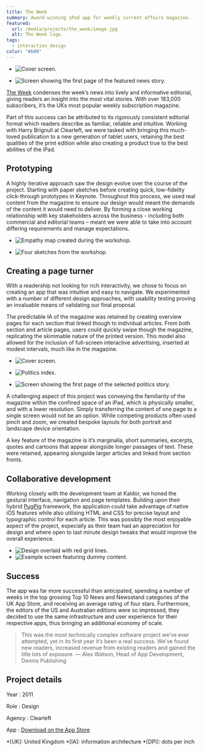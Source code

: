 ```yaml
---
title: The Week
summary: Award-winning iPad app for weekly current affairs magazine.
featured:
  url: /media/projects/the_week/image.jpg
  alt: The Week logo.
tags:
  - interaction_design
color: "#b00"
---
```


- ![Cover screen.](/media/projects/the_week/cover.png#screenshot)

- ![Screen showing the first page of the featured news story.](/media/projects/the_week/story.png#screenshot)

[The Week][1] condenses the week’s news into lively and informative editorial, giving readers an insight into the most vital stories. With over 183,000 subscribers, it’s the UKs most popular weekly subscription magazine.

Part of this success can be attributed to its rigorously consistent editorial format which readers describe as familiar, reliable and intuitive. Working with Harry Brignull at Clearleft, we were tasked with bringing this much-loved publication to a new generation of tablet users, retaining the best qualities of the print edition while also creating a product true to the best abilities of the iPad.

## Prototyping

A highly iterative approach saw the design evolve over the course of the project. Starting with paper sketches before creating quick, low-fidelity click-through prototypes in Keynote. Throughout this process, we used real content from the magazine to ensure our design would meant the demands of the content it would need to deliver. By forming a close working relationship with key stakeholders across the business - including both commercial and editorial teams – meant we were able to take into account differing requirements and manage expectations.

- ![Empathy map created during the workshop.](/media/projects/the_week/empathy_map.jpg)

- ![Four sketches from the workshop.](/media/projects/the_week/workshop_sketches.jpg)

## Creating a page turner

With a readership not looking for rich interactivity, we chose to focus on creating an app that was intuitive and easy to navigate. We experimented with a number of different design approaches, with usability testing proving an invaluable means of validating our final proposal.

The predictable IA of the magazine was retained by creating overview pages for each section that linked though to individual articles. From both section and article pages, users could quickly swipe though the magazine, replicating the skimmable nature of the printed version. This model also allowed for the inclusion of full-screen interactive advertising, inserted at modest intervals, much like in the magazine.

- ![Cover screen.](/media/projects/the_week/cover.png#screenshot "Progression through an issue of the magazine; from cover…")

- ![Politics index.](/media/projects/the_week/index.png#screenshot "…to a section index…")

- ![Screen showing the first page of the selected politics story.](/media/projects/the_week/article.png#screenshot "…to individual article. Double tapping an article reveals a ‘scrubber’ allowing users to skip screens.")

A challenging aspect of this project was conveying the familiarity of the magazine within the confined space of an iPad, which is physically smaller, and with a lower resolution. Simply transferring the content of one page to a single screen would not be an option. While competing products often used pinch and zoom, we created bespoke layouts for both portrait and landscape device orientation.

A key feature of the magazine is it’s marginalia, short summaries, excerpts, quotes and cartoons that appear alongside longer passages of text. These were retained, appearing alongside larger articles and linked from section fronts.

## Collaborative development

Working closely with the development team at Kaldor, we honed the gestural interface, navigation and page templates. Building upon their hybrid [PugPig][2] framework, the application could take advantage of native iOS features while also utilising HTML and CSS for precise layout and typographic control for each article. This was possibly the most enjoyable aspect of the project, especially as their team had an appreciation for design and where open to last minute design tweaks that would improve the overall experience.

- ![Design overlaid with red grid lines.](/media/projects/the_week/grid.png#screenshot)
- ![Example screen featuring dummy content.](/media/projects/the_week/type.png#screenshot)

## Success

The app was far more successful than anticipated, spending a number of weeks in the top grossing Top 10 News and Newsstand categories of the UK App Store, and receiving an average rating of four stars. Furthermore, the editors of the US and Australian editions were so impressed, they decided to use the same infrastructure and user experience for their respective apps, thus bringing an additional economy of scale.

> This was the most technically complex software project we’ve ever attempted, yet in its first year it’s been a real success. We’ve found new readers, increased revenue from existing readers and gained the title lots of exposure.
> — Alex Watson, Head of App Development, Dennis Publishing

## Project details

Year
: 2011

Role
: Design

Agency
: Clearleft

App
: [Download on the App Store](https://itunes.apple.com/gb/app/id468108781)

[1]: https://www.theweek.co.uk
[2]: https://pugpig.com

*[UK]: United Kingdom
*[IA]: information architecture
*[DPI]: dots per inch
